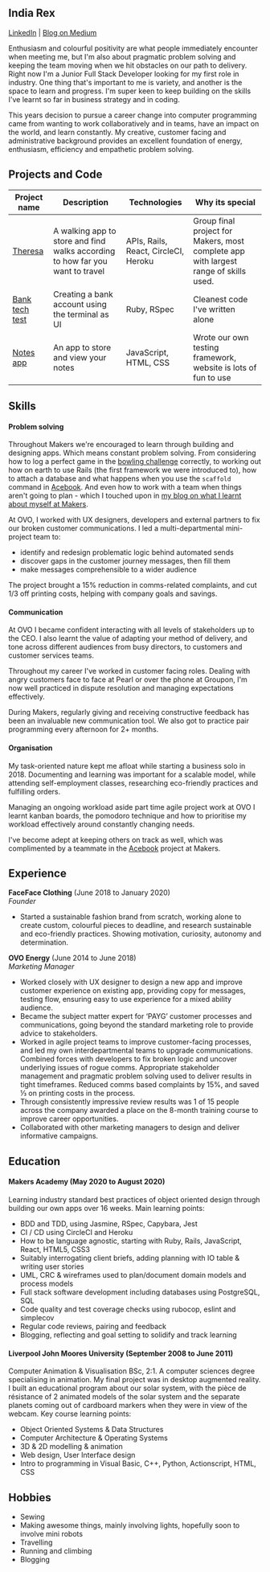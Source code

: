 ## India Rex
[LinkedIn](https://www.linkedin.com/in/india-rex-aa56951b6/) | [Blog on Medium](https://medium.com/@indisaurusrex)

Enthusiasm and colourful positivity are what people immediately encounter when meeting me, but I'm also about pragmatic problem solving and keeping the team moving when we hit obstacles on our path to delivery. Right now I'm a Junior Full Stack Developer looking for my first role in industry. One thing that's important to me is variety, and another is the space to learn and progress. I'm super keen to keep building on the skills I've learnt so far in business strategy and in coding. 

This years decision to pursue a career change into computer programming came from wanting to work collaboratively and in teams, have an impact on the world, and learn constantly. My creative, customer facing and administrative background provides an excellent foundation of energy, enthusiasm, efficiency and empathetic problem solving. 

## Projects and Code
| Project name | Description | Technologies | Why its special |
| --- | --- | --- | --- |
| [Theresa](https://github.com/theresadreamteam/theresa) | A walking app to store and find walks according to how far you want to travel | APIs, Rails, React, CircleCI, Heroku | Group final project for Makers, most complete app with largest range of skills used. |
| [Bank tech test](https://github.com/indisaurusrex/bank-tech-test) | Creating a bank account using the terminal as UI | Ruby, RSpec | Cleanest code I've written alone |
| [Notes app](https://github.com/samlandman/notesapp) | An app to store and view your notes | JavaScript, HTML, CSS | Wrote our own testing framework, website is lots of fun to use |


## Skills
#### Problem solving

Throughout Makers we're encouraged to learn through building and designing apps. Which means constant problem solving. From considering how to log a perfect game in the [bowling challenge](https://github.com/indisaurusrex/bowling-challenge) correctly, to working out how on earth to use Rails (the first framework we were introduced to), how to attach a database and what happens when you use the `scaffold` command in [Acebook](https://github.com/jamesAforster/acebook-JIMJI). And even how to work with a team when things aren't going to plan - which I touched upon in [my blog on what I learnt about myself at Makers](https://medium.com/swlh/the-top-3-things-i-learnt-about-myself-at-coding-bootcamp-8988a39102e0?source=friends_link&sk=142ceb1479fe54b56bd29e8a7f197aef). 

At OVO, I worked with UX designers, developers and external partners to fix our broken customer communications. I led a multi-departmental mini-project team to:
- identify and redesign problematic logic behind automated sends
- discover gaps in the customer journey messages, then fill them
- make messages comprehensible to a wider audience

The project brought a 15% reduction in comms-related complaints, and cut 1/3 off printing costs, helping with company goals and savings. 


#### Communication

At OVO I became confident interacting with all levels of stakeholders up to the CEO. I also learnt the value of adapting your method of delivery, and tone across different audiences from busy directors, to customers and customer services teams.

Throughout my career I've worked in customer facing roles. Dealing with angry customers face to face at Pearl or over the phone at Groupon, I'm now well practiced in dispute resolution and managing expectations effectively. 

During Makers, regularly giving and receiving constructive feedback has been an invaluable new communication tool. We also got to practice pair programming every afternoon for 2+ months. 

#### Organisation

My task-oriented nature kept me afloat while starting a business solo in 2018. Documenting and learning was important for a scalable model, while attending self-employment classes, researching eco-friendly practices and fulfilling orders. 

Managing an ongoing workload aside part time agile project work at OVO I learnt kanban boards, the pomodoro technique and how to prioritise my workload effectively around constantly changing needs. 

I've become adept at keeping others on track as well, which was complimented by a teammate in the [Acebook](https://github.com/jamesAforster/acebook-JIMJI) project at Makers.  

## Experience

**FaceFace Clothing** (June 2018 to January 2020)    
*Founder*  
- Started a sustainable fashion brand from scratch, working alone to create custom, colourful pieces to deadline, and research sustainable and eco-friendly practices. Showing motivation, curiosity, autonomy and determination.


**OVO Energy** (June 2014 to June 2018)   
*Marketing Manager*  
- Worked closely with UX designer to design a new app and improve customer experience on existing app, providing copy for messages, testing flow, ensuring easy to use experience for a mixed ability audience.
- Became the subject matter expert for ‘PAYG’ customer processes and communications, going beyond the standard marketing role to provide advice to stakeholders. 
- Worked in agile project teams to improve customer-facing processes, and led my own interdepartmental teams to upgrade communications. Combined forces with developers to fix broken logic and uncover underlying issues of rogue comms. Appropriate stakeholder management and pragmatic problem solving used to deliver results in tight timeframes. Reduced comms based complaints by 15%, and saved ⅓ on printing costs in the process. 
- Through consistently impressive review results was 1 of 15 people across the company awarded a place on the 8-month training course to improve career opportunities. 
- Collaborated with other marketing managers to design and deliver informative campaigns.

## Education

#### Makers Academy (May 2020 to August 2020)

Learning industry standard best practices of object oriented design through building our own apps over 16 weeks. Main learning points: 
- BDD and TDD, using Jasmine, RSpec, Capybara, Jest
- CI / CD using CircleCI and Heroku
- How to be language agnostic, starting with Ruby, Rails, JavaScript, React, HTML5, CSS3
- Suitably interrogating client briefs, adding planning with IO table & writing user stories
- UML, CRC & wireframes used to plan/document domain models and process models
- Full stack software development including databases using PostgreSQL, SQL
- Code quality and test coverage checks using rubocop, eslint and simplecov
- Regular code reviews, pairing and feedback
- Blogging, reflecting and goal setting to solidify and track learning


#### Liverpool John Moores University (September 2008 to June 2011)

Computer Animation & Visualisation BSc, 2:1. A computer sciences degree specialising in animation. My final project was in desktop augmented reality. I built an educational program about our solar system, with the pièce de résistance of 2 animated models of the solar system and the separate planets coming out of cardboard markers when they were in view of the webcam. 
Key course learning points:
- Object Oriented Systems & Data Structures
- Computer Architecture & Operating Systems
- 3D & 2D modelling & animation
- Web design, User Interface design
- Intro to programming in Visual Basic, C++, Python, Actionscript, HTML, CSS 

## Hobbies

* Sewing
* Making awesome things, mainly involving lights, hopefully soon to involve mini robots
* Travelling
* Running and climbing
* Blogging
